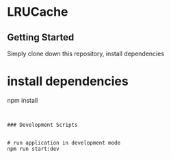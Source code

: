 # LRUCache

## Getting Started

Simply clone down this repository, install dependencies

# install dependencies
npm install
```


### Development Scripts


# run application in development mode
npm run start:dev
```
